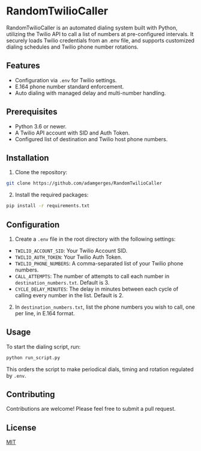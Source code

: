 # RandomTwilioCaller

RandomTwilioCaller is an automated dialing system built with Python, utilizing the Twilio API to call a list of numbers at pre-configured intervals. It securely loads Twilio credentials from an .env file, and supports customized dialing schedules and Twilio phone number rotations.

## Features

- Configuration via `.env` for Twilio settings.
- E.164 phone number standard enforcement.
- Auto dialing with managed delay and multi-number handling.

## Prerequisites

- Python 3.6 or newer.
- A Twilio API account with SID and Auth Token.
- Configured list of destination and Twilio host phone numbers.

## Installation

1. Clone the repository:
```bash
git clone https://github.com/adamgerges/RandomTwilioCaller
```

2. Install the required packages:
```bash
pip install -r requirements.txt
```

## Configuration

1. Create a `.env` file in the root directory with the following settings:
 - `TWILIO_ACCOUNT_SID`: Your Twilio Account SID.
 - `TWILIO_AUTH_TOKEN`: Your Twilio Auth Token.
 - `TWILIO_PHONE_NUMBERS`: A comma-separated list of your Twilio phone numbers.
 - `CALL_ATTEMPTS`: The number of attempts to call each number in `destination_numbers.txt`. Default is 3.
 - `CYCLE_DELAY_MINUTES`: The delay in minutes between each cycle of calling every number in the list. Default is 2.

2. In `destination_numbers.txt`, list the phone numbers you wish to call, one per line, in E.164 format.


## Usage

To start the dialing script, run:
```bash
python run_script.py
```

This orders the script to make periodical dials, timing and rotation regulated by `.env`.

## Contributing

Contributions are welcome! Please feel free to submit a pull request.

## License

[MIT](LICENSE)

